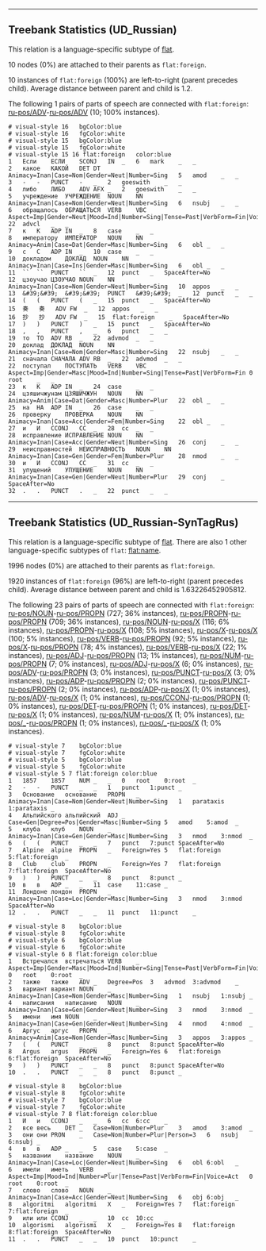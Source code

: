 

--------------------------------------------------------------------------------

## Treebank Statistics (UD_Russian)

This relation is a language-specific subtype of [flat]().

10 nodes (0%) are attached to their parents as `flat:foreign`.

10 instances of `flat:foreign` (100%) are left-to-right (parent precedes child).
Average distance between parent and child is 1.2.

The following 1 pairs of parts of speech are connected with `flat:foreign`: [ru-pos/ADV]()-[ru-pos/ADV]() (10; 100% instances).


~~~ conllu
# visual-style 16	bgColor:blue
# visual-style 16	fgColor:white
# visual-style 15	bgColor:blue
# visual-style 15	fgColor:white
# visual-style 15 16 flat:foreign	color:blue
1	Если	ЕСЛИ	SCONJ	IN	_	6	mark	_	_
2	какое	КАКОЙ	DET	DT	Animacy=Inan|Case=Nom|Gender=Neut|Number=Sing	5	amod	_	_
3	-	-	PUNCT	-	_	2	goeswith	_	_
4	либо	ЛИБО	ADV	AFX	_	2	goeswith	_	_
5	учреждение	УЧРЕЖДЕНИЕ	NOUN	NN	Animacy=Inan|Case=Nom|Gender=Neut|Number=Sing	6	nsubj	_	_
6	обращалось	ОБРАЩАТЬСЯ	VERB	VBC	Aspect=Imp|Gender=Neut|Mood=Ind|Number=Sing|Tense=Past|VerbForm=Fin|Voice=Mid	22	advcl	_	_
7	к	К	ADP	IN	_	8	case	_	_
8	императору	ИМПЕРАТОР	NOUN	NN	Animacy=Anim|Case=Dat|Gender=Masc|Number=Sing	6	obl	_	_
9	с	С	ADP	IN	_	10	case	_	_
10	докладом	ДОКЛАД	NOUN	NN	Animacy=Inan|Case=Ins|Gender=Masc|Number=Sing	6	obl	_	_
11	``	``	PUNCT	``	_	12	punct	_	SpaceAfter=No
12	цзоучао	ЦЗОУЧАО	NOUN	NN	Animacy=Inan|Case=Nom|Gender=Neut|Number=Sing	10	appos	_	_
13	&#39;&#39;	&#39;&#39;	PUNCT	&#39;&#39;	_	12	punct	_	_
14	(	(	PUNCT	(	_	15	punct	_	SpaceAfter=No
15	奏	奏	ADV	FW	_	12	appos	_	_
16	抄	抄	ADV	FW	_	15	flat:foreign	_	SpaceAfter=No
17	)	)	PUNCT	)	_	15	punct	_	SpaceAfter=No
18	,	,	PUNCT	,	_	6	punct	_	_
19	то	ТО	ADV	RB	_	22	advmod	_	_
20	доклад	ДОКЛАД	NOUN	NN	Animacy=Inan|Case=Nom|Gender=Masc|Number=Sing	22	nsubj	_	_
21	сначала	СНАЧАЛА	ADV	RB	_	22	advmod	_	_
22	поступал	ПОСТУПАТЬ	VERB	VBC	Aspect=Imp|Gender=Masc|Mood=Ind|Number=Sing|Tense=Past|VerbForm=Fin	0	root	_	_
23	к	К	ADP	IN	_	24	case	_	_
24	цзяшичжунам	ЦЗЯШИЧЖУН	NOUN	NN	Animacy=Anim|Case=Dat|Gender=Masc|Number=Plur	22	obl	_	_
25	на	НА	ADP	IN	_	26	case	_	_
26	проверку	ПРОВЕРКА	NOUN	NN	Animacy=Inan|Case=Acc|Gender=Fem|Number=Sing	22	obl	_	_
27	и	И	CCONJ	CC	_	28	cc	_	_
28	исправление	ИСПРАВЛЕНИЕ	NOUN	NN	Animacy=Inan|Case=Acc|Gender=Neut|Number=Sing	26	conj	_	_
29	неисправностей	НЕИСПРАВНОСТЬ	NOUN	NN	Animacy=Inan|Case=Gen|Gender=Fem|Number=Plur	28	nmod	_	_
30	и	И	CCONJ	CC	_	31	cc	_	_
31	упущений	УПУЩЕНИЕ	NOUN	NN	Animacy=Inan|Case=Gen|Gender=Neut|Number=Plur	29	conj	_	SpaceAfter=No
32	.	.	PUNCT	.	_	22	punct	_	_

~~~




--------------------------------------------------------------------------------

## Treebank Statistics (UD_Russian-SynTagRus)

This relation is a language-specific subtype of [flat]().
There are also 1 other language-specific subtypes of `flat`: [flat:name]().

1996 nodes (0%) are attached to their parents as `flat:foreign`.

1920 instances of `flat:foreign` (96%) are left-to-right (parent precedes child).
Average distance between parent and child is 1.63226452905812.

The following 23 pairs of parts of speech are connected with `flat:foreign`: [ru-pos/NOUN]()-[ru-pos/PROPN]() (727; 36% instances), [ru-pos/PROPN]()-[ru-pos/PROPN]() (709; 36% instances), [ru-pos/NOUN]()-[ru-pos/X]() (116; 6% instances), [ru-pos/PROPN]()-[ru-pos/X]() (108; 5% instances), [ru-pos/X]()-[ru-pos/X]() (100; 5% instances), [ru-pos/VERB]()-[ru-pos/PROPN]() (92; 5% instances), [ru-pos/X]()-[ru-pos/PROPN]() (78; 4% instances), [ru-pos/VERB]()-[ru-pos/X]() (22; 1% instances), [ru-pos/ADJ]()-[ru-pos/PROPN]() (13; 1% instances), [ru-pos/NUM]()-[ru-pos/PROPN]() (7; 0% instances), [ru-pos/ADJ]()-[ru-pos/X]() (6; 0% instances), [ru-pos/ADV]()-[ru-pos/PROPN]() (3; 0% instances), [ru-pos/PUNCT]()-[ru-pos/X]() (3; 0% instances), [ru-pos/ADP]()-[ru-pos/PROPN]() (2; 0% instances), [ru-pos/PUNCT]()-[ru-pos/PROPN]() (2; 0% instances), [ru-pos/ADP]()-[ru-pos/X]() (1; 0% instances), [ru-pos/ADV]()-[ru-pos/X]() (1; 0% instances), [ru-pos/CCONJ]()-[ru-pos/PROPN]() (1; 0% instances), [ru-pos/DET]()-[ru-pos/PROPN]() (1; 0% instances), [ru-pos/DET]()-[ru-pos/X]() (1; 0% instances), [ru-pos/NUM]()-[ru-pos/X]() (1; 0% instances), [ru-pos/_]()-[ru-pos/PROPN]() (1; 0% instances), [ru-pos/_]()-[ru-pos/X]() (1; 0% instances).


~~~ conllu
# visual-style 7	bgColor:blue
# visual-style 7	fgColor:white
# visual-style 5	bgColor:blue
# visual-style 5	fgColor:white
# visual-style 5 7 flat:foreign	color:blue
1	1857	1857	NUM	_	_	0	root	0:root	_
2	-	-	PUNCT	_	_	1	punct	1:punct	_
3	Основание	основание	PROPN	_	Animacy=Inan|Case=Nom|Gender=Neut|Number=Sing	1	parataxis	1:parataxis	_
4	Альпийского	альпийский	ADJ	_	Case=Gen|Degree=Pos|Gender=Masc|Number=Sing	5	amod	5:amod	_
5	клуба	клуб	NOUN	_	Animacy=Inan|Case=Gen|Gender=Masc|Number=Sing	3	nmod	3:nmod	_
6	(	(	PUNCT	_	_	7	punct	7:punct	SpaceAfter=No
7	Alpine	alpine	PROPN	_	Foreign=Yes	5	flat:foreign	5:flat:foreign	_
8	Club	club	PROPN	_	Foreign=Yes	7	flat:foreign	7:flat:foreign	SpaceAfter=No
9	)	)	PUNCT	_	_	8	punct	8:punct	_
10	в	в	ADP	_	_	11	case	11:case	_
11	Лондоне	лондон	PROPN	_	Animacy=Inan|Case=Loc|Gender=Masc|Number=Sing	3	nmod	3:nmod	SpaceAfter=No
12	.	.	PUNCT	_	_	11	punct	11:punct	_

~~~


~~~ conllu
# visual-style 8	bgColor:blue
# visual-style 8	fgColor:white
# visual-style 6	bgColor:blue
# visual-style 6	fgColor:white
# visual-style 6 8 flat:foreign	color:blue
1	Встречался	встречаться	VERB	_	Aspect=Imp|Gender=Masc|Mood=Ind|Number=Sing|Tense=Past|VerbForm=Fin|Voice=Mid	0	root	0:root	_
2	также	также	ADV	_	Degree=Pos	3	advmod	3:advmod	_
3	вариант	вариант	NOUN	_	Animacy=Inan|Case=Nom|Gender=Masc|Number=Sing	1	nsubj	1:nsubj	_
4	написания	написание	NOUN	_	Animacy=Inan|Case=Gen|Gender=Neut|Number=Sing	3	nmod	3:nmod	_
5	имени	имя	NOUN	_	Animacy=Inan|Case=Gen|Gender=Neut|Number=Sing	4	nmod	4:nmod	_
6	Аргус	аргус	PROPN	_	Animacy=Anim|Case=Nom|Gender=Masc|Number=Sing	3	appos	3:appos	_
7	(	(	PUNCT	_	_	8	punct	8:punct	SpaceAfter=No
8	Argus	argus	PROPN	_	Foreign=Yes	6	flat:foreign	6:flat:foreign	SpaceAfter=No
9	)	)	PUNCT	_	_	8	punct	8:punct	SpaceAfter=No
10	.	.	PUNCT	_	_	8	punct	8:punct	_

~~~


~~~ conllu
# visual-style 8	bgColor:blue
# visual-style 8	fgColor:white
# visual-style 7	bgColor:blue
# visual-style 7	fgColor:white
# visual-style 7 8 flat:foreign	color:blue
1	И	и	CCONJ	_	_	6	cc	6:cc	_
2	все	весь	DET	_	Case=Nom|Number=Plur	3	amod	3:amod	_
3	они	они	PRON	_	Case=Nom|Number=Plur|Person=3	6	nsubj	6:nsubj	_
4	в	в	ADP	_	_	5	case	5:case	_
5	названии	название	NOUN	_	Animacy=Inan|Case=Loc|Gender=Neut|Number=Sing	6	obl	6:obl	_
6	имели	иметь	VERB	_	Aspect=Imp|Mood=Ind|Number=Plur|Tense=Past|VerbForm=Fin|Voice=Act	0	root	0:root	_
7	слово	слово	NOUN	_	Animacy=Inan|Case=Acc|Gender=Neut|Number=Sing	6	obj	6:obj	_
8	algoritmi	algoritmi	X	_	Foreign=Yes	7	flat:foreign	7:flat:foreign	_
9	или	или	CCONJ	_	_	10	cc	10:cc	_
10	algorismi	algorismi	X	_	Foreign=Yes	8	flat:foreign	8:flat:foreign	SpaceAfter=No
11	.	.	PUNCT	_	_	10	punct	10:punct	_

~~~


